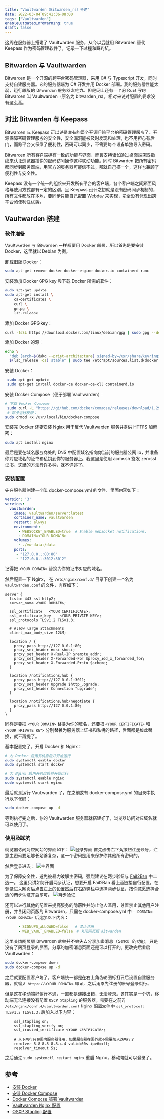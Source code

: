 ```yaml
---
title: "Vaultwarden（Bitwarden_rs）搭建"
date: 2022-03-04T09:41:36+08:00
tags: ["Vaultwarden"]
enableOutdatedInfoWarning: true
draft: false 
---
```

这周在服务器上搭建了 Vaultwarden 服务，从今以后就用 Bitwarden 替代 Keepass 作为密码管理软件了，记录一下过程和踩的坑。

<!--more-->

## Bitwarden 与 Vaultwarden
Bitwarden 是一个开源的跨平台密码管理器，采用 C# 与 Typescript 开发，同时支持自建服务器。它的服务器端为 C# 开发并用 Docker 部署。我的服务器性能太弱，运行原版的 Bitwarden 服务器太吃力。但是网上还有一个用 Rust 写的 Bitwarden 叫 Vaultwarden（原名为 bitwarden_rs），相对来说对配置的要求没有这么高。

## 对比 Bitwarden 与 Keepass
Bitwarden 与 Keepass 可以说是唯有的两个开源且跨平台的密码管理服务了。开源保障密码管理服务的安全性，安全漏洞能被及时发现和处理，也不用担心有后门，而跨平台又保障了便利性，密码可以同步，不需要每个设备单独导入密码。

Bitwarden 所有客户端拥有一致的功能与界面，而且支持诸如通过桌面端获取指纹来认证浏览器插件的密码访问操作这种联动功能。同时 Bitwarden 把所有密码都同步到服务器端，用官方的服务器可能信不过，那就自己搭一个，这样也兼顾了便利性与安全性。

Keepass 没有一个统一的组织来开发所有平台的客户端，各个客户端之间界面风格与使用方式都有一定的区别。且 Keepass 设计之初就是没有密码同步机制的，所有文件都放在本地，要同步只能自己配置 Webdav 来实现，完全没有体现出跨平台的便利性优势。


## Vaultwarden 搭建

### 软件准备 
Vaultwarden 与 Bitwarden 一样都要用 Docker 部署，所以首先是要安装 Docker，这里就以 Debian 为例。

卸载旧版 Docker：
```Bash
sudo apt-get remove docker docker-engine docker.io containerd runc
```

安装添加 Docker GPG key 和下载 Docker 所需的软件：
```Bash
sudo apt-get update
sudo apt-get install \
    ca-certificates \
    curl \
    gnupg \
    lsb-release
```

添加 Docker GPG key：
```Bash
curl -fsSL https://download.docker.com/linux/debian/gpg | sudo gpg --dearmor -o /usr/share/keyrings/docker-archive-keyring.gpg
```

添加 Docker 的源：
```Bash
echo \
  "deb [arch=$(dpkg --print-architecture) signed-by=/usr/share/keyrings/docker-archive-keyring.gpg] https://download.docker.com/linux/debian \
  $(lsb_release -cs) stable" | sudo tee /etc/apt/sources.list.d/docker.list > /dev/null
```

安装 Docker：
```Bash
 sudo apt-get update
 sudo apt-get install docker-ce docker-ce-cli containerd.io
```

安装 Docker Compose（便于部署 Vaultwarden）：
```Bash
# 下载 Docker Compose
 sudo curl -L "https://github.com/docker/compose/releases/download/1.29.2/docker-compose-$(uname -s)-$(uname -m)" -o /usr/local/bin/docker-compose 
 # 赋予运行权限：
sudo chmod +x /usr/local/bin/docker-compose
```

安装完 Docker 还要安装 Nginx 用于反代 Vaultwarden 服务并提供 HTTPS 加解密：
```Bash
sudo apt install nginx
```

最后是要在域名服务商处的 DNS 中配置域名指向你当前的服务器公网 ip，并准备你对应域名的证书和私钥到你的服务器上。我这里是使用 acme.sh 签发 Zerossl 证书，这里的方法有许多种，就不详述了。


### 安装配置
先在服务器创建一个叫 docker-compose.yml 的文件，里面内容如下：
```yaml
version: '3'
services:
  vaultwarden:
    image: vaultwarden/server:latest
    container_name: vaultwarden
    restart: always
    environment:
      - WEBSOCKET_ENABLED=true  # Enable WebSocket notifications.
      - DOMAIN=<YOUR DOMAIN>
    volumes:
      - ./vw-data:/data
    ports:
     - "127.0.0.1:80:80"
     - "127.0.0.1:3012:3012"
```
记得把 `<YOUR DOMAIN>` 替换为你的证书对应的域名。


然后配置一下 Nginx， 在 `/etc/nginx/conf.d/` 目录下创建一个名为 `vaultwarden.conf` 的文件，内容如下：
```Nginx
server {
  listen 443 ssl http2;
  server_name <YOUR DOMAIN>;

  ssl_certificate   <YOUR CERTIFICATE>;
  ssl_certificate_key    <YOUR PRIVATE KEY>;
  ssl_protocols TLSv1.2 TLSv1.3;
  
  # Allow large attachments
  client_max_body_size 128M;

  location / {
    proxy_pass http://127.0.0.1:80;
    proxy_set_header Host $host;
    proxy_set_header X-Real-IP $remote_addr;
    proxy_set_header X-Forwarded-For $proxy_add_x_forwarded_for;
    proxy_set_header X-Forwarded-Proto $scheme;
  }
  
  location /notifications/hub {
    proxy_pass http://127.0.0.1:3012;
    proxy_set_header Upgrade $http_upgrade;
    proxy_set_header Connection "upgrade";
  }
  
  location /notifications/hub/negotiate {
    proxy_pass http://127.0.0.1:80;
  }
}
```
同样是要把 `<YOUR DOMAIN>` 替换为你的域名，还要把 `<YOUR CERTIFICATE>` 和 `<YOUR PRIVATE KEY>` 分别替换为服务器上证书和私钥的路径，后面都是如此替换，就不再提了。


基本配置完了，开启 Docker 和 Nginx：
```Bash
# 为 Docker 启用开机自启并开始运行
sudo systemctl enable docker
sudo systemctl start docker

# 为 Nginx 启用开机自启并开始运行
sudo systemctl enable nginx
sudo systemctl start nginx
```


最后就是运行 Vaultwarden 了，在之前放有 docker-compose.yml 的目录中执行以下代码：
```Bash
sudo docker-compose up -d
```
等到执行完之后，你的 Vaultwarden 服务器就搭建好了，浏览器访问对应域名就可以使用了。


### 使用及踩坑
浏览器访问对应网站的界面如下：
![登录界面](/images/login.png)
首先点击右下角按钮注册账号，注意主密码要足够长足够复杂，这一个密码是用来保护你其他所有密码的。


然后登录进去：
![主界面](/images/vault.png)


为了保障安全性，避免被暴力破解主密码，强烈建议在两步验证与 [Fail2Ban](https://github.com/dani-garcia/vaultwarden/wiki/Fail2Ban-Setup) 中二选一。
这里只讲如何开启两步认证，想要开启 Fail2Ban 看上面链接自行配置。在登录进入网页后点击左上的设置然后在右边竖栏中选择两步认证，按你意愿选择合适的两步认证开启即可。
![两步验证](/images/2FA.png)


还可以进行其他的配置来提高服务的隐蔽性并防止他人滥用，设置禁止其他用户注册，并关闭网页版的 Bitwarden，只需在 docker-compose.yml 中 `- DOMAIN=<YOUR DOMAIN>` 后追加以下内容：
```yaml
      - SIGNUPS_ALLOWED=false   # 禁止注册
      - WEB_VAULT_ENABLED=false　# 关闭网页版 Bitwarden
```
这里关闭网页版 Bitwarden 后会并不会失去分享加密消息（Send）的功能，只是没有了网页登录的界面，分享的加密消息页面还是可以打开的。更改完后重启 Vaultwarden：
```Bash
sudo docker-compose down
sudo docker-compose up -d
```


之后就要配置客户端了，客户端统一都是在右上角齿轮图标打开后设置自建服务器，就输入 `https://<YOUR DOMAIN>` 即可，之后用原先注册的账号登录就行。

但是这在移动端好像行不通，一直都是连接出错，无法登录。这其实是一个坑，移动端无法连接没有配置 `OSCP Stapling` 的服务器，需要在之前的 `/etc/nginx/conf.d/vaultwarden.conf` Nginx 配置文件中 `ssl_protocols TLSv1.2 TLSv1.3;` 后加入以下内容：
```nginx
    ssl_stapling on;
    ssl_stapling_verify on;
    ssl_trusted_certificate <YOUR CERTFICATE>;

    # 以下两行只在国内服务器使用，如果服务器在国外就不需要加入这两行了
    resolver 8.8.8.8 8.8.4.4 valid=60s ipv6=off;
    resolver_timeout 5s;
```
之后通过 `sudo systemctl restart nginx` 重启 Nginx，移动端就可以登录了。


## 参考
* [安装 Docker](https://docs.docker.com/engine/install/debian/)
* [安装 Docker Compose](https://docs.docker.com/compose/install/)
* [Docker Compose 部署 Vaultwarden](https://github.com/dani-garcia/vaultwarden/wiki/Using-Docker-Compose)
* [Vaultwarden Nginx 配置](https://github.com/dani-garcia/vaultwarden/wiki/Proxy-examples)
* [OSCP Stapling 配置](https://wangejiba.com/4709.html)





